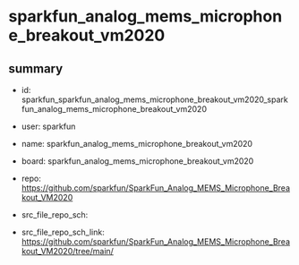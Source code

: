 # sparkfun_analog_mems_microphone_breakout_vm2020
 
## summary 
* id: sparkfun_sparkfun_analog_mems_microphone_breakout_vm2020_sparkfun_analog_mems_microphone_breakout_vm2020
* user: sparkfun
* name: sparkfun_analog_mems_microphone_breakout_vm2020
* board: sparkfun_analog_mems_microphone_breakout_vm2020
* repo: https://github.com/sparkfun/SparkFun_Analog_MEMS_Microphone_Breakout_VM2020



* src_file_repo_sch: 
* src_file_repo_sch_link: https://github.com/sparkfun/SparkFun_Analog_MEMS_Microphone_Breakout_VM2020/tree/main/






